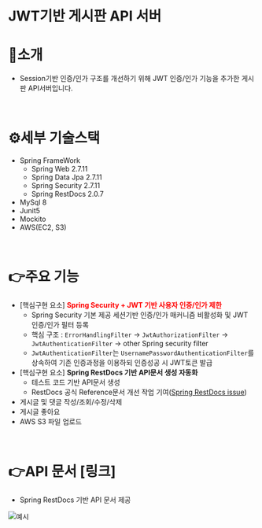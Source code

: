 # JWT기반 게시판 API 서버
# 👋소개
* Session기반 인증/인가 구조를 개선하기 위해 JWT 인증/인가 기능을 추가한 게시판 API서버입니다.
<br>

# ⚙️세부 기술스택
 * Spring FrameWork
   * Spring Web 2.7.11 
   * Spring Data Jpa 2.7.11 
   * Spring Security 2.7.11 
   * Spring RestDocs 2.0.7
* MySql 8 
* Junit5
* Mockito
* AWS(EC2, S3)
<br>

# 👉주요 기능
 * [핵심구현 요소] <span style="color:red">**Spring Security + JWT 기반 사용자 인증/인가 제한**</span>
    * Spring Security 기본 제공 세션기반 인증/인가 매커니즘 비활성화 및 JWT 인증/인가 필터 등록
    * 핵심 구조 : `ErrorHandlingFilter` -> `JwtAuthorizationFilter` -> `JwtAuthenticationFilter` -> other Spring security filter
    * `JwtAuthenticationFilter`는 `UsernamePasswordAuthenticationFilter`를 상속하여 기존 인증과정을 이용하되 인증성공 시 JWT토큰 발급
 * [핵심구현 요소] <span>**Spring RestDocs 기반 API문서 생성 자동화**</span>
    * 테스트 코드 기반 API문서 생성
    * RestDocs 공식 Reference문서 개선 작업 기여([Spring RestDocs issue](https://github.com/spring-projects/spring-restdocs/issues/892))
 * 게시글 및 댓글 작성/조회/수정/삭제
 * 게시글 좋아요
 * AWS S3 파일 업로드

<br>

# 👉API 문서 [링크]
 * Spring RestDocs 기반 API 문서 제공

![예시](https://github.com/JSCODE-EDU/project-class-galmegiz/assets/126640838/446259a5-6cf8-44ae-9cd9-9a08000a2d02)

<br>




